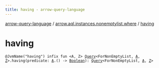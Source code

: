 ```yaml
---
title: having - arrow-query-language
---
```


[arrow-query-language](../index.html) / [arrow.aql.instances.nonemptylist.where](index.html) / [having](./having.html)

# having

`@JvmName("having") infix fun <A, Z> `[`Query`](../arrow.aql/-query/index.html)`<ForNonEmptyList, `[`A`](having.html#A)`, `[`Z`](having.html#Z)`>.having(predicate: `[`A`](having.html#A)`.() -> `[`Boolean`](https://kotlinlang.org/api/latest/jvm/stdlib/kotlin/-boolean/index.html)`): `[`Query`](../arrow.aql/-query/index.html)`<ForNonEmptyList, `[`A`](having.html#A)`, `[`Z`](having.html#Z)`>`